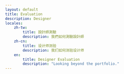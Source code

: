 ```yaml
---
layout: default
title: Evaluation
description: Designer
locales:
    zh-tw:
        title: 設計師測驗
        description: 我們如何測驗設計師
    zh-cn:
        title: 设计师测验
        description: 我们如何测验设计师
    en:
        title: Designer Evaluation
        description: "Looking beyond the portfolio."
---
```


<a name="zh-tw"></a>

<a name="zh-cn"></a>

<a name="en"></a>

